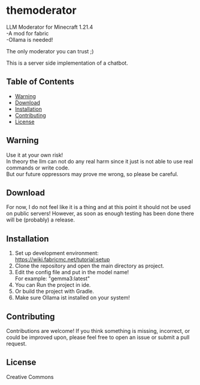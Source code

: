 # themoderator
LLM Moderator for Minecraft 1.21.4
<br>-A mod for fabric
<br>-Ollama is needed!

The only moderator you can trust ;)

This is a server side implementation of a chatbot.

## Table of Contents
- [Warning](#warning)
- [Download](#download)
- [Installation](#installation)
- [Contributing](#contributing)
- [License](#license)

## Warning
Use it at your own risk!
<br>In theory the llm can not do any real harm since it just is not able to use real commands or write code.
<br>But our future oppressors may prove me wrong, so please be careful.

## Download
For now, I do not feel like it is a thing and at this point it should not be used on public servers! 
However, as soon as enough testing has been done there will be (probably) a release.

## Installation
1. Set up development environment:
   <br>https://wiki.fabricmc.net/tutorial:setup
2. Clone the repository and open the main directory as project.
3. Edit the config file and put in the model name!
      <br>For example: "gemma3:latest"
4. You can Run the project in ide. 
5. Or build the project with Gradle.
6. Make sure Ollama ist installed on your system!

## Contributing
Contributions are welcome! If you think something is missing, incorrect, or could be improved upon, please feel free to open an issue or submit a pull request.

## License
Creative Commons